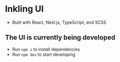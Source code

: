 # Inkling UI

- Built with React, Next.js, TypeScript, and SCSS

## The UI is currently being developed

- Run `npm i` to install dependencies
- Run `npm dev` to start developing
